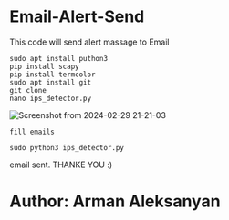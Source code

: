 # Email-Alert-Send

This code will send alert massage to Email

```
sudo apt install puthon3
pip install scapy
pip install termcolor
sudo apt install git
git clone
nano ips_detector.py

```
 
![Screenshot from 2024-02-29 21-21-03](https://github.com/arman-0201/Email-Alert-Send/assets/145873155/cd075fa5-5d3b-432f-a9f9-50d183688fb7)

```
fill emails

sudo python3 ips_detector.py
```

email sent. THANKE YOU :)

# Author: Arman Aleksanyan
